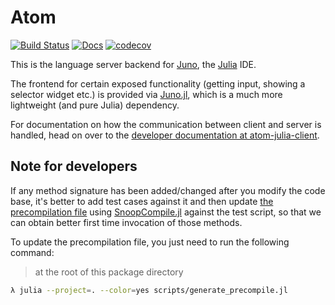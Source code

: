 # Atom

[![Build Status](https://travis-ci.org/JunoLab/Atom.jl.svg?branch=master)](https://travis-ci.org/JunoLab/Atom.jl) [![Docs](https://img.shields.io/badge/docs-latest-blue.svg)](https://JunoLab.github.io/JunoDocs.jl/latest) [![codecov](https://codecov.io/gh/JunoLab/Atom.jl/branch/master/graph/badge.svg)](https://codecov.io/gh/JunoLab/Atom.jl)

This is the language server backend for [Juno](http://junolab.org/), the [Julia](http://julialang.org/) IDE. 

The frontend for certain exposed functionality (getting input, showing a selector widget etc.) is provided via [Juno.jl](https://github.com/JunoLab/Juno.jl), which is a much more lightweight (and pure Julia) dependency.

For documentation on how the communication between client and server is handled, head on over to the [developer documentation at atom-julia-client](https://github.com/JunoLab/atom-julia-client/blob/master/docs/communication.md).


## Note for developers

If any method signature has been added/changed after you modify the code base,
it's better to add test cases against it and then update [the precompilation file](./src/precompile.jl)
using [SnoopCompile.jl](https://github.com/timholy/SnoopCompile.jl) against the test script,
so that we can obtain better first time invocation of those methods.

To update the precompilation file, you just need to run the following command:

> at the root of this package directory

```bash
λ julia --project=. --color=yes scripts/generate_precompile.jl
```
